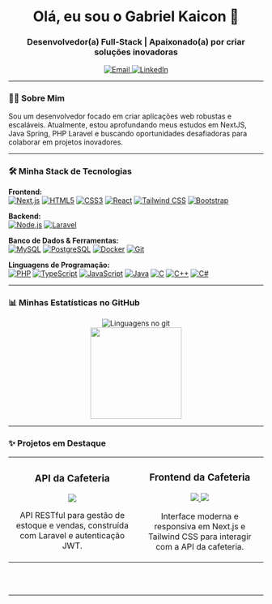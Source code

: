 

<h1 align="center">Olá, eu sou o Gabriel Kaicon 👋</h1>
<h3 align="center">Desenvolvedor(a) Full-Stack | Apaixonado(a) por criar soluções inovadoras</h3>

<p align="center">
   <a href="mailto:gkaicon2@gmail.com" target="_blank">
    <img src="https://img.shields.io/badge/Email-D14836?style=for-the-badge&logo=gmail&logoColor=white" alt="Email">
  </a>
  <a href="www.linkedin.com/in/gkaicon21" target="_blank">
    <img src="https://img.shields.io/badge/LinkedIn-0077B5?style=for-the-badge&logo=linkedin&logoColor=white" alt="LinkedIn">
  </a>
<!--   <a href="[URL_DO_SEU_PORTFOLIO]" target="_blank">
    <img src="https://img.shields.io/badge/Portfólio-255E63?style=for-the-badge&logo=figma&logoColor=white" alt="Portfólio">
  </a> -->
</p>

---

### 👨‍💻 Sobre Mim

Sou um desenvolvedor focado em criar aplicações web robustas e escaláveis. Atualmente, estou aprofundando meus estudos em NextJS, Java Spring, PHP Laravel e buscando oportunidades desafiadoras para colaborar em projetos inovadores.

---

### 🛠️ Minha Stack de Tecnologias

<p align="left">
  <strong>Frontend:</strong><br>
	<a href="#"><img alt="Next.js" src="https://img.shields.io/badge/Next.js-000000?style=for-the-badge&logo=next.js&logoColor=white"></a>
  	<a href="#"><img alt="HTML5" src="https://img.shields.io/badge/HTML5-E34F26?style=for-the-badge&logo=html5&logoColor=white"></a>
  	<a href="#"><img alt="CSS3" src="https://img.shields.io/badge/CSS3-1572B6?style=for-the-badge&logo=css3&logoColor=white"></a>
  	<a href="#"><img alt="React" src="https://img.shields.io/badge/React-20232A?style=for-the-badge&logo=react&logoColor=61DAFB"></a>
	<a href="#"><img alt="Tailwind CSS" src="https://img.shields.io/badge/Tailwind_CSS-06B6D4?style=for-the-badge&logo=tailwindcss&logoColor=white"></a>
	<a href="#"><img alt="Bootstrap" src="https://img.shields.io/badge/Bootstrap-7952B3?style=for-the-badge&logo=bootstrap&logoColor=white"></a>
</p>

<p align="left">
  <strong>Backend:</strong><br>
  	<a href="#"><img alt="Node.js" src="https://img.shields.io/badge/Node.js-339933?style=for-the-badge&logo=nodedotjs&logoColor=white"></a>
  	<a href="#"><img alt="Laravel" src="https://img.shields.io/badge/Laravel-FF2D20?style=for-the-badge&logo=laravel&logoColor=white"></a>
<!--   <a href="#"><img alt="Spring Boot" src="https://img.shields.io/badge/Spring_Boot-6DB33F?style=for-the-badge&logo=springboot&logoColor=white"></a> -->
</p>

<p align="left">
  <strong>Banco de Dados & Ferramentas:</strong><br>
  <a href="#"><img alt="MySQL" src="https://img.shields.io/badge/MySQL-4479A1?style=for-the-badge&logo=mysql&logoColor=white"></a>
  <a href="#"><img alt="PostgreSQL" src="https://img.shields.io/badge/PostgreSQL-4169E1?style=for-the-badge&logo=postgresql&logoColor=white"></a>
  <a href="#"><img alt="Docker" src="https://img.shields.io/badge/Docker-2496ED?style=for-the-badge&logo=docker&logoColor=white"></a>
  <a href="#"><img alt="Git" src="https://img.shields.io/badge/GIT-E44C30?style=for-the-badge&logo=git&logoColor=white"></a>
</p>


<p align="left">
<strong>Linguagens de Programação:</strong><br>
	<a href="#"><img alt="PHP" src="https://img.shields.io/badge/PHP-777BB4?style=for-the-badge&logo=php&logoColor=white"></a>
	<a href="#"><img alt="TypeScript" src="https://img.shields.io/badge/TypeScript-3178C6?style=for-the-badge&logo=typescript&logoColor=white"></a>
	<a href="#"><img alt="JavaScript" src="https://img.shields.io/badge/JavaScript-F7DF1E?style=for-the-badge&logo=javascript&logoColor=black"></a>
	<a href="#"><img alt="Java" src="https://img.shields.io/badge/Java-ED8B00?style=for-the-badge&logo=openjdk&logoColor=white"></a>
	<a href="#"><img alt="C" src="https://img.shields.io/badge/C-A8B9CC?style=for-the-badge&logo=c&logoColor=black"></a>
	<a href="#"><img alt="C++" src="https://img.shields.io/badge/C++-00599C?style=for-the-badge&logo=cplusplus&logoColor=white"></a>
	<a href="#"><img alt="C#" src="https://img.shields.io/badge/C%23-239120?style=for-the-badge&logo=c-sharp&logoColor=white"></a>

---

### 📊 Minhas Estatísticas no GitHub

<p align="center">
<!--   	<img height="180em" src="https://github-readme-stats.vercel.app/api/top-langs/?username=gKaicon&layout=compact&langs_count=7&theme=dracula"/> -->
	<img src="https://github-readme-stats.vercel.app/api/top-langs/?username=gKaicon&locale=en&hide_title=true&layout=compact&card_width=320&langs_count=12&theme=dark&hide_border=true&order=2" alt="Linguagens no git">
	<br>
  	<img height="180em" src="https://github-readme-stats.vercel.app/api?username=gKaicon&show_icons=true&theme=dark&include_all_commits=true&count_private=true"/>
</p>

---

### ✨ Projetos em Destaque

<table>
  <tr>
    <td width="50%">
      <h3 align="center">API da Cafeteria</h3>
      <div align="center">
        <a href="https://github.com/gKaicon/backend_estoque_cafeteria" target="_blank"></a>
	<a href="https://github.com/gKaicon/backend_estoque_cafeteria" target="_blank">
            <img src="https://img.shields.io/badge/C%C3%B3digo-1D1F21?style=for-the-badge&logo=github&logoColor=white">
        </a>
        <p>
          API RESTful para gestão de estoque e vendas, construída com Laravel e autenticação JWT.
        </p>
      </div>
    </td>
    <td width="50%">
      <h3 align="center">Frontend da Cafeteria</h3>
      <div align="center">
        <a href="[[LINK_DO_REPOSITORIO]](https://github.com/gKaicon/frontend_estoque_cafeteria)" target="_blank">
          </a>
        <p>
          <a href="https://github.com/gKaicon/frontend_estoque_cafeteria" target="_blank">
            <img src="https://img.shields.io/badge/C%C3%B3digo-1D1F21?style=for-the-badge&logo=github&logoColor=white">
          </a>
          <a href="https://estoque-cafeteria.vercel.app" target="_blank">
            <img src="https://img.shields.io/badge/Demo-255E63?style=for-the-badge&logo=vercel&logoColor=white">
          </a>
        </p>
        <p>
          Interface moderna e responsiva em Next.js e Tailwind CSS para interagir com a API da cafeteria.
        </p>
      </div>
    </td>
  </tr>
</table>

<br><br>

---
